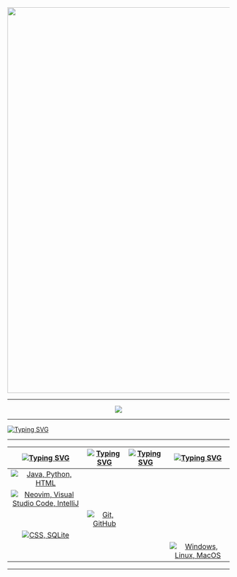 <div align="center">
  <img src="hax.gif" width=875>
<hr>
  <a href="https://github.com/RohanHugh"><img src="https://komarev.com/ghpvc/?username=RohanHugh&color=brightgreen&style=for-the-badge"/><a/>
<hr>
</div>
<a href="https://git.io/typing-svg"><img src="https://readme-typing-svg.demolab.com?font=Fira+Code&size=32&pause=1000&color=11DF00&center=true&vCenter=true&width=435&lines=About+me%3A" alt="Typing SVG" /></a>
<hr>
    
| [![Typing SVG](https://readme-typing-svg.herokuapp.com?font=Fira+Code&size=25&pause=1000&color=00FF2B&center=true&vCenter=true&repeat=false&random=false&width=300&lines=Languages)](https://git.io/typing-svg) | [![Typing SVG](https://readme-typing-svg.herokuapp.com?font=Fira+Code&size=25&pause=1000&color=00FF2B&center=true&vCenter=true&repeat=false&random=false&width=200&lines=IDEs)](https://git.io/typing-svg) | [![Typing SVG](https://readme-typing-svg.herokuapp.com?font=Fira+Code&size=25&pause=1000&color=00FF2B&center=true&vCenter=true&repeat=false&random=false&width=200&lines=Tools)](https://git.io/typing-svg) | [![Typing SVG](https://readme-typing-svg.herokuapp.com?font=Fira+Code&size=25&pause=1000&color=00FF2B&center=true&vCenter=true&repeat=false&random=false&width=300&lines=Operating+Systems)](https://git.io/typing-svg) |
| ----- | ---- | ---- | ---- |
| <div align="center"><a href="https://skillicons.dev"><img src="https://skillicons.dev/icons?i=java,python,html" title="Java, Python, HTML"/></a></div> |  |  |  |
| <div align="center"><a href="https://skillicons.dev"><img src="https://skillicons.dev/icons?i=neovim,vscode,idea" title="Neovim, Visual Studio Code, IntelliJ"/></a></div> |  |  |  |
|  | <div align="center"><a href="https://skillicons.dev"><img src="https://skillicons.dev/icons?i=git,github" title="Git, GitHub"/></a></div> |  |  |
| <div align="center"><a href="https://skillicons.dev"><img src="https://skillicons.dev/icons?i=css,sqlite" title="CSS, SQLite"/></a></div> |  |  |  |
|  |  |  | <div align="center"><a href="https://skillicons.dev"><img src="https://skillicons.dev/icons?i=windows,linux,macos" title="Windows, Linux, MacOS"/></a></div> |


<hr>
